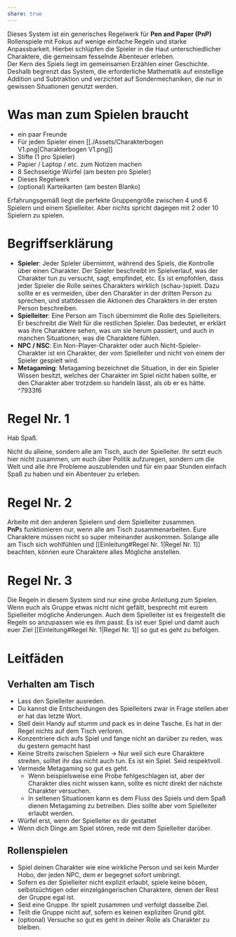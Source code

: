 ```yaml
---
share: true
---
```

Dieses System ist ein generisches Regelwerk für **Pen and Paper (PnP)** Rollenspiele mit Fokus auf wenige einfache Regeln und starke Anpassbarkeit. Hierbei schlüpfen die Spieler in die Haut unterschiedlicher Charaktere, die gemeinsam fesselnde Abenteuer erleben.   
Der Kern des Spiels liegt im gemeinsamen Erzählen einer Geschichte. Deshalb begrenzt das System, die erforderliche Mathematik auf einstellige Addition und Subtraktion und verzichtet auf Sondermechaniken, die nur in gewissen Situationen genutzt werden.  
  
# Was man zum Spielen braucht  
- ein paar Freunde  
- Für jeden Spieler einen [[./Assets/Charakterbogen V1.png|Charakterbogen V1.png]]  
- Stifte (1 pro Spieler)  
- Papier / Laptop / etc. zum Notizen machen  
- 8 Sechsseitige Würfel (am besten pro Spieler)  
- Dieses Regelwerk  
- (optional) Karteikarten (am besten Blanko)  
  
Erfahrungsgemäß liegt die perfekte Gruppengröße zwischen 4 und 6 Spielern und einem Spielleiter. Aber nichts spricht dagegen mit 2 oder 10 Spielern zu spielen.   
  
# Begriffserklärung  
- **Spieler**: Jeder Spieler übernimmt, während des Spiels, die Kontrolle über einen Charakter. Der Spieler beschreibt im Spielverlauf, was der Charakter tun zu versucht, sagt, empfindet, etc. Es ist empfohlen, dass jeder Spieler die Rolle seines Charakters wirklich (schau-)spielt. Dazu sollte er es vermeiden, über den Charakter in der dritten Person zu sprechen, und stattdessen die Aktionen des Charakters in der ersten Person beschreiben.  
- **Spielleiter**: Eine Person am Tisch übernimmt die Rolle des Spielleiters. Er beschreibt die Welt für die restlichen Spieler. Das bedeutet, er erklärt was ihre Charaktere sehen, was um sie herum passiert, und auch in manchen Situationen, was die Charaktere fühlen.  
- **NPC / NSC**: Ein Non-Player-Charakter oder auch Nicht-Spieler-Charakter ist ein Charakter, der vom Spielleiter und nicht von einem der Spieler gespielt wird.  
- **Metagaming**: Metagaming bezeichnet die Situation, in der ein Spieler Wissen besitzt, welches der Charakter im Spiel nicht haben sollte, er den Charakter aber trotzdem so handeln lässt, als ob er es hätte. ^7933f6  
  
# Regel Nr. 1  
Hab Spaß.   
  
Nicht du alleine, sondern alle am Tisch, auch der Spielleiter. Ihr setzt euch hier nicht zusammen, um euch über Politik aufzuregen, sondern um die Welt und alle ihre Probleme auszublenden und für ein paar Stunden einfach Spaß zu haben und ein Abenteuer zu erleben.  
  
# Regel Nr. 2  
Arbeite mit den anderen Spielern und dem Spielleiter zusammen.   
**PnP**s funktionieren nur, wenn alle am Tisch zusammenarbeiten. Eure Charaktere müssen nicht so super miteinander auskommen. Solange alle am Tisch sich wohlfühlen und [[Einleitung#Regel Nr. 1|Regel Nr. 1]] beachten, können eure Charaktere alles Mögliche anstellen.  
  
# Regel Nr. 3  
Die Regeln in diesem System sind nur eine grobe Anleitung zum Spielen. Wenn euch als Gruppe etwas nicht nicht gefällt, besprecht mit eurem Spielleiter mögliche Änderungen. Auch dem Spielleiter ist es freigestellt die Regeln so anzupassen wie es ihm passt. Es ist euer Spiel und damit auch euer Ziel [[Einleitung#Regel Nr. 1|Regel Nr. 1]] so gut es geht zu befolgen.  
  
# Leitfäden  
## Verhalten am Tisch  
- Lass den Spielleiter ausreden.  
- Du kannst die Entscheidungen des Spielleiters zwar in Frage stellen aber er hat das letzte Wort.  
- Stell dein Handy auf stumm und pack es in deine Tasche. Es hat in der Regel nichts auf dem Tisch verloren.  
- Konzentriere dich aufs Spiel und fange nicht an darüber zu reden, was du gestern gemacht hast  
- Keine Streits zwischen Spielern -> Nur weil sich eure Charaktere streiten, solltet ihr das nicht auch tun. Es ist ein Spiel. Seid respektvoll.   
- Vermeide Metagaming so gut es geht.   
	- Wenn beispielsweise eine Probe fehlgeschlagen ist, aber der Charakter dies nicht wissen kann, sollte es nicht direkt der nächste Charakter versuchen.   
	- In seltenen Situationen kann es dem Fluss des Spiels und dem Spaß dienen Metagaming zu betreiben. Dies sollte aber vom Spielleiter erlaubt werden.  
- Würfel erst, wenn der Spielleiter es dir gestattet  
- Wenn dich Dinge am Spiel stören, rede mit dem Spielleiter darüber.  
  
## Rollenspielen  
- Spiel deinen Charakter wie eine wirkliche Person und sei kein Murder Hobo, der jeden NPC, dem er begegnet sofort umbringt.  
- Sofern es der Spielleiter nicht explizit erlaubt, spiele keine bösen, selbstsüchtigen oder einzelgängerischen Charaktere, denen der Rest der Gruppe egal ist.  
- Seid eine Gruppe. Ihr spielt zusammen und verfolgt dasselbe Ziel.   
- Teilt die Gruppe nicht auf, sofern es keinen expliziten Grund gibt.  
- (optional) Versuche so gut es geht in deiner Rolle als Charakter zu bleiben.   
  
